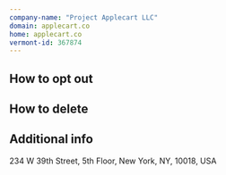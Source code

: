 ```yaml
---
company-name: "Project Applecart LLC"
domain: applecart.co
home: applecart.co
vermont-id: 367874
---
```

## How to opt out




## How to delete




## Additional info




234 W 39th Street, 5th Floor, New York, NY, 10018, USA













